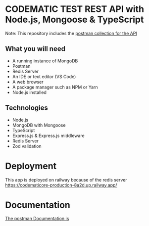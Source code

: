 # CODEMATIC TEST REST API with Node.js, Mongoose & TypeScript

Note: This repository includes the [postman collection for the API](postman_collection.json)

## What you will need

- A running instance of MongoDB
- Postman
- Redis Server
- An IDE or text editor (VS Code)
- A web browser
- A package manager such as NPM or Yarn
- Node.js installed

## Technologies

- Node.js
- MongoDB with Mongoose
- TypeScript
- Express.js & Express.js middleware
- Redis Server
- Zod validation

# Deployment

This app is deployed on railway because of the redis server https://codematicore-production-8a2d.up.railway.app/

# Documentation

[The postman Documentation is](https://documenter.getpostman.com/view/24158326/2s93JtP31j)
